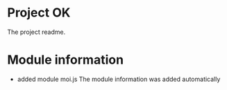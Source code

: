 
# Project OK

The project readme.

# Module information 
- added module moi.js
The module information was added automatically
